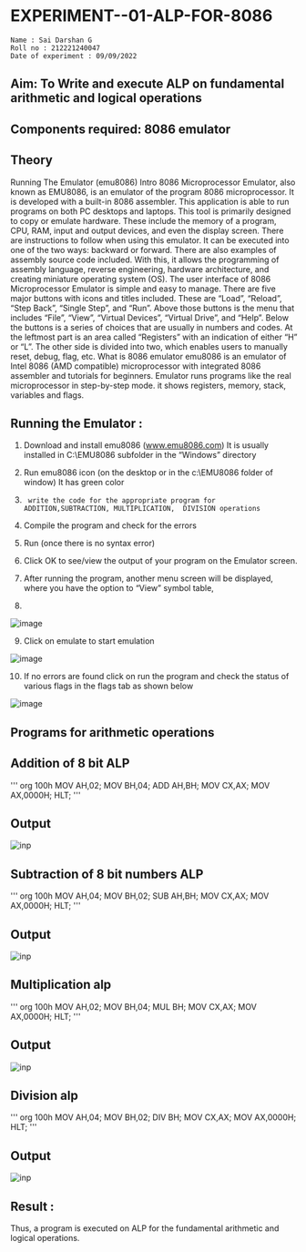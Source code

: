 # EXPERIMENT--01-ALP-FOR-8086
```
Name : Sai Darshan G
Roll no : 212221240047
Date of experiment : 09/09/2022
```




## Aim: To Write and execute ALP on fundamental arithmetic and logical operations
## Components required: 8086  emulator 
## Theory 
Running The Emulator (emu8086) Intro 8086 Microprocessor Emulator, also known as EMU8086, is an emulator of the program 8086 microprocessor. It is developed with a built-in 8086 assembler. This application is able to run programs on both PC desktops and laptops. This tool is primarily designed to copy or emulate hardware. These include the memory of a program, CPU, RAM, input and output devices, and even the display screen. There are instructions to follow when using this emulator. It can be executed into one of the two ways: backward or forward. There are also examples of assembly source code included. With this, it allows the programming of assembly language, reverse engineering, hardware architecture, and creating miniature operating system (OS). The user interface of 8086 Microprocessor Emulator is simple and easy to manage. There are five major buttons with icons and titles included. These are “Load”, “Reload”, “Step Back”, “Single Step”, and “Run”. Above those buttons is the menu that includes “File”, “View”, “Virtual Devices”, “Virtual Drive”, and “Help”. Below the buttons is a series of choices that are usually in numbers and codes. At the leftmost part is an area called “Registers” with an indication of either “H” or “L”. The other side is divided into two, which enables users to manually reset, debug, flag, etc. What is 8086 emulator emu8086 is an emulator of Intel 8086 (AMD compatible) microprocessor with integrated 8086 assembler and tutorials for beginners. Emulator runs programs like the real microprocessor in step-by-step mode. it shows registers, memory, stack, variables and flags.


 ## Running the Emulator :
1.	Download and install emu8086 (www.emu8086.com) It is usually installed in C:\EMU8086 subfolder in the “Windows” directory
2.	  Run  emu8086 icon (on the desktop or in the c:\EMU8086 folder of window) It has green color 
 
 
3.		write the code for the appropriate program for ADDITION,SUBTRACTION, MULTIPLICATION,  DIVISION operations 

4.	 Compile the program and check for the errors 
5.	Run (once there is no syntax error) 

6.	Click OK to see/view the output of your program on the Emulator screen. 


7.	After running the program, another menu screen will be displayed, where you have the option to “View” symbol table,
8.	 


![image](https://user-images.githubusercontent.com/36288975/189273263-d65baae9-4b8f-4723-afb3-c0ffa4052b04.png)











9.	Click on emulate to start emulation 








![image](https://user-images.githubusercontent.com/36288975/189273273-9bb36ec1-e2e8-4892-8d35-37707332bfdc.png)








10.	If no errors are found click on run the program and check the status of various flags in the flags tab as shown below 






![image](https://user-images.githubusercontent.com/36288975/189273277-113a2a33-4a40-4ff8-95a5-ecd3a1f504fe.png)







## Programs for arithmetic  operations

## Addition  of 8 bit ALP 
'''
org 100h
MOV AH,02;
MOV BH,04;
ADD AH,BH;
MOV CX,AX;
MOV AX,0000H;
HLT;
'''
## Output  
 ![inp](1.png)
## Subtraction   of 8 bit numbers  ALP 
 '''
org 100h
MOV AH,04;
MOV BH,02;
SUB AH,BH;
MOV CX,AX;
MOV AX,0000H;
HLT;
'''
## Output  
![inp](2.png)
## Multiplication alp 
'''
org 100h
MOV AH,02;
MOV BH,04;
MUL BH;
MOV CX,AX;
MOV AX,0000H;
HLT;
'''
 ## Output  
![inp](3.png)

## Division alp 
'''
org 100h
MOV AH,04;
MOV BH,02;
DIV BH;
MOV CX,AX;
MOV AX,0000H;
HLT;
'''

## Output  
![inp](4.png)

## Result :
Thus, a program is executed on ALP for the fundamental arithmetic and logical operations.








